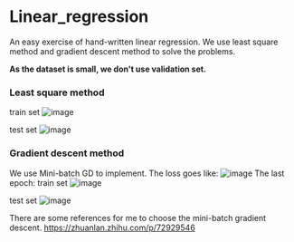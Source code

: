 # Linear_regression
An easy exercise of hand-written linear regression.
We use least square method and gradient descent method to solve the problems.

**As the dataset is small, we don't use validation set.**
### Least square method
train set
![image](https://github.com/jybxie123/Linear_regression/assets/66007115/e2eae20a-2c55-4553-b04e-1d24c16ad187)

test set
![image](https://github.com/jybxie123/Linear_regression/assets/66007115/d5d45485-5430-41d0-a5b0-bc4546cab397)


### Gradient descent method
We use Mini-batch GD to implement.
The loss goes like:
![image](https://github.com/jybxie123/Linear_regression/assets/66007115/fab8b02b-faf3-4dcc-a78e-3c13c700cc63)
The last epoch:
train set
![image](https://github.com/jybxie123/Linear_regression/assets/66007115/1289c5af-e556-4cf2-8883-ddb2f4de12d0)

test set
![image](https://github.com/jybxie123/Linear_regression/assets/66007115/f09fad2a-efa9-4ebf-9859-b14607f53a37)

There are some references for me to choose the mini-batch gradient descent.
https://zhuanlan.zhihu.com/p/72929546
